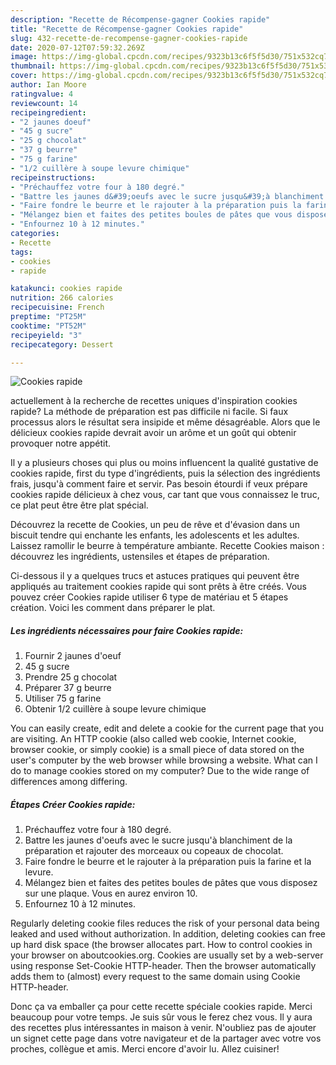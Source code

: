```yaml
---
description: "Recette de Récompense-gagner Cookies rapide"
title: "Recette de Récompense-gagner Cookies rapide"
slug: 432-recette-de-recompense-gagner-cookies-rapide
date: 2020-07-12T07:59:32.269Z
image: https://img-global.cpcdn.com/recipes/9323b13c6f5f5d30/751x532cq70/cookies-rapide-photo-principale-de-la-recette.jpg
thumbnail: https://img-global.cpcdn.com/recipes/9323b13c6f5f5d30/751x532cq70/cookies-rapide-photo-principale-de-la-recette.jpg
cover: https://img-global.cpcdn.com/recipes/9323b13c6f5f5d30/751x532cq70/cookies-rapide-photo-principale-de-la-recette.jpg
author: Ian Moore
ratingvalue: 4
reviewcount: 14
recipeingredient:
- "2 jaunes doeuf"
- "45 g sucre"
- "25 g chocolat"
- "37 g beurre"
- "75 g farine"
- "1/2 cuillère à soupe levure chimique"
recipeinstructions:
- "Préchauffez votre four à 180 degré."
- "Battre les jaunes d&#39;oeufs avec le sucre jusqu&#39;à blanchiment de la préparation et rajouter des morceaux ou copeaux de chocolat."
- "Faire fondre le beurre et le rajouter à la préparation puis la farine et la levure."
- "Mélangez bien et faites des petites boules de pâtes que vous disposez sur une plaque. Vous en aurez environ 10."
- "Enfournez 10 à 12 minutes."
categories:
- Recette
tags:
- cookies
- rapide

katakunci: cookies rapide 
nutrition: 266 calories
recipecuisine: French
preptime: "PT25M"
cooktime: "PT52M"
recipeyield: "3"
recipecategory: Dessert

---
```



![Cookies rapide](https://img-global.cpcdn.com/recipes/9323b13c6f5f5d30/751x532cq70/cookies-rapide-photo-principale-de-la-recette.jpg)

actuellement à la recherche de recettes uniques d'inspiration cookies rapide? La méthode de préparation est pas difficile ni facile. Si faux processus alors le résultat sera insipide et même désagréable. Alors que le délicieux cookies rapide devrait avoir un arôme et un goût qui obtenir provoquer notre appétit.

Il y a plusieurs choses qui plus ou moins influencent la qualité gustative de cookies rapide, first du type d'ingrédients, puis la sélection des ingrédients frais, jusqu'à comment faire et servir. Pas besoin étourdi if veux prépare cookies rapide délicieux à chez vous, car tant que vous connaissez le truc, ce plat peut être être plat spécial.

Découvrez la recette de Cookies, un peu de rêve et d&#39;évasion dans un biscuit tendre qui enchante les enfants, les adolescents et les adultes. Laissez ramollir le beurre à température ambiante. Recette Cookies maison : découvrez les ingrédients, ustensiles et étapes de préparation.


Ci-dessous il y a quelques trucs et astuces pratiques qui peuvent être appliqués au traitement cookies rapide qui sont prêts à être créés. Vous pouvez créer Cookies rapide utiliser 6 type de matériau et 5 étapes création. Voici les comment dans préparer le plat.

<!--inarticleads1-->

##### Les ingrédients nécessaires pour faire Cookies rapide:

1. Fournir 2 jaunes d&#39;oeuf
1.  45 g sucre
1. Prendre 25 g chocolat
1. Préparer 37 g beurre
1. Utiliser 75 g farine
1. Obtenir 1/2 cuillère à soupe levure chimique


You can easily create, edit and delete a cookie for the current page that you are visiting. An HTTP cookie (also called web cookie, Internet cookie, browser cookie, or simply cookie) is a small piece of data stored on the user&#39;s computer by the web browser while browsing a website. What can I do to manage cookies stored on my computer? Due to the wide range of differences among differing. 

<!--inarticleads2-->

##### Étapes Créer Cookies rapide:

1. Préchauffez votre four à 180 degré.
1. Battre les jaunes d&#39;oeufs avec le sucre jusqu&#39;à blanchiment de la préparation et rajouter des morceaux ou copeaux de chocolat.
1. Faire fondre le beurre et le rajouter à la préparation puis la farine et la levure.
1. Mélangez bien et faites des petites boules de pâtes que vous disposez sur une plaque. Vous en aurez environ 10.
1. Enfournez 10 à 12 minutes.


Regularly deleting cookie files reduces the risk of your personal data being leaked and used without authorization. In addition, deleting cookies can free up hard disk space (the browser allocates part. How to control cookies in your browser on aboutcookies.org. Cookies are usually set by a web-server using response Set-Cookie HTTP-header. Then the browser automatically adds them to (almost) every request to the same domain using Cookie HTTP-header. 


Donc ça va emballer ça pour cette recette spéciale cookies rapide. Merci beaucoup pour votre temps. Je suis sûr vous le ferez chez vous. Il y aura des recettes plus  intéressantes in maison à venir. N'oubliez pas de ajouter un signet cette page dans votre navigateur et de la partager avec votre vos proches, collègue et amis. Merci encore d'avoir lu. Allez cuisiner!

